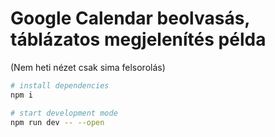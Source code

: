 # Google Calendar beolvasás, táblázatos megjelenítés példa

(Nem heti nézet csak sima felsorolás)

```bash
# install dependencies
npm i

# start development mode
npm run dev -- --open
```
